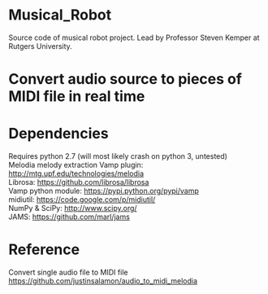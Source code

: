 # Musical_Robot
Source code of musical robot project. Lead by Professor Steven Kemper at Rutgers University.

# Convert audio source to pieces of MIDI file in real time


# Dependencies
Requires python 2.7 (will most likely crash on python 3, untested)<br />
Melodia melody extraction Vamp plugin: http://mtg.upf.edu/technologies/melodia<br />
Librosa: https://github.com/librosa/librosa<br />
Vamp python module: https://pypi.python.org/pypi/vamp<br />
midiutil: https://code.google.com/p/midiutil/<br />
NumPy & SciPy: http://www.scipy.org/<br />
JAMS: https://github.com/marl/jams<br />

# Reference
Convert single audio file to MIDI file<br />
https://github.com/justinsalamon/audio_to_midi_melodia
